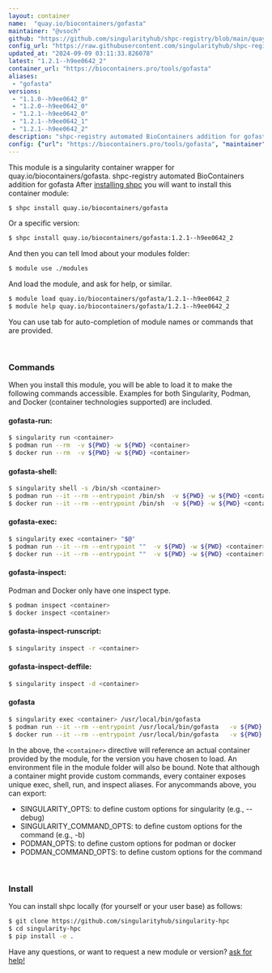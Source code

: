 ```yaml
---
layout: container
name:  "quay.io/biocontainers/gofasta"
maintainer: "@vsoch"
github: "https://github.com/singularityhub/shpc-registry/blob/main/quay.io/biocontainers/gofasta/container.yaml"
config_url: "https://raw.githubusercontent.com/singularityhub/shpc-registry/main/quay.io/biocontainers/gofasta/container.yaml"
updated_at: "2024-09-09 03:11:33.826078"
latest: "1.2.1--h9ee0642_2"
container_url: "https://biocontainers.pro/tools/gofasta"
aliases:
 - "gofasta"
versions:
 - "1.1.0--h9ee0642_0"
 - "1.2.0--h9ee0642_0"
 - "1.2.1--h9ee0642_0"
 - "1.2.1--h9ee0642_1"
 - "1.2.1--h9ee0642_2"
description: "shpc-registry automated BioContainers addition for gofasta"
config: {"url": "https://biocontainers.pro/tools/gofasta", "maintainer": "@vsoch", "description": "shpc-registry automated BioContainers addition for gofasta", "latest": {"1.2.1--h9ee0642_2": "sha256:a13e8fb4358ba28a1cf1a09d9667b17591f62292e0b50a3693d48015c4997ea8"}, "tags": {"1.1.0--h9ee0642_0": "sha256:4806770f97a5054f5be40996e9dc13ba1b2882628869ecbd3152075252720091", "1.2.0--h9ee0642_0": "sha256:8e6ea023c629b5f7b618cc381c4e2b81ed147642b2d59cfe9bdf3c535ac7cf8a", "1.2.1--h9ee0642_0": "sha256:8b6fd4d2030a6cad3fe34a6154a9e0ef13073704882d6381586bb142c4d780ef", "1.2.1--h9ee0642_1": "sha256:ff90997a6c017c2842a445a1c069a46c92655df31898ed5ff7854b26c6d7798d", "1.2.1--h9ee0642_2": "sha256:a13e8fb4358ba28a1cf1a09d9667b17591f62292e0b50a3693d48015c4997ea8"}, "docker": "quay.io/biocontainers/gofasta", "aliases": {"gofasta": "/usr/local/bin/gofasta"}}
---
```


This module is a singularity container wrapper for quay.io/biocontainers/gofasta.
shpc-registry automated BioContainers addition for gofasta
After [installing shpc](#install) you will want to install this container module:


```bash
$ shpc install quay.io/biocontainers/gofasta
```

Or a specific version:

```bash
$ shpc install quay.io/biocontainers/gofasta:1.2.1--h9ee0642_2
```

And then you can tell lmod about your modules folder:

```bash
$ module use ./modules
```

And load the module, and ask for help, or similar.

```bash
$ module load quay.io/biocontainers/gofasta/1.2.1--h9ee0642_2
$ module help quay.io/biocontainers/gofasta/1.2.1--h9ee0642_2
```

You can use tab for auto-completion of module names or commands that are provided.

<br>

### Commands

When you install this module, you will be able to load it to make the following commands accessible.
Examples for both Singularity, Podman, and Docker (container technologies supported) are included.

#### gofasta-run:

```bash
$ singularity run <container>
$ podman run --rm  -v ${PWD} -w ${PWD} <container>
$ docker run --rm  -v ${PWD} -w ${PWD} <container>
```

#### gofasta-shell:

```bash
$ singularity shell -s /bin/sh <container>
$ podman run --it --rm --entrypoint /bin/sh  -v ${PWD} -w ${PWD} <container>
$ docker run --it --rm --entrypoint /bin/sh  -v ${PWD} -w ${PWD} <container>
```

#### gofasta-exec:

```bash
$ singularity exec <container> "$@"
$ podman run --it --rm --entrypoint ""  -v ${PWD} -w ${PWD} <container> "$@"
$ docker run --it --rm --entrypoint ""  -v ${PWD} -w ${PWD} <container> "$@"
```

#### gofasta-inspect:

Podman and Docker only have one inspect type.

```bash
$ podman inspect <container>
$ docker inspect <container>
```

#### gofasta-inspect-runscript:

```bash
$ singularity inspect -r <container>
```

#### gofasta-inspect-deffile:

```bash
$ singularity inspect -d <container>
```


#### gofasta

```bash
$ singularity exec <container> /usr/local/bin/gofasta
$ podman run --it --rm --entrypoint /usr/local/bin/gofasta   -v ${PWD} -w ${PWD} <container> -c " $@"
$ docker run --it --rm --entrypoint /usr/local/bin/gofasta   -v ${PWD} -w ${PWD} <container> -c " $@"
```



In the above, the `<container>` directive will reference an actual container provided
by the module, for the version you have chosen to load. An environment file in the
module folder will also be bound. Note that although a container
might provide custom commands, every container exposes unique exec, shell, run, and
inspect aliases. For anycommands above, you can export:

 - SINGULARITY_OPTS: to define custom options for singularity (e.g., --debug)
 - SINGULARITY_COMMAND_OPTS: to define custom options for the command (e.g., -b)
 - PODMAN_OPTS: to define custom options for podman or docker
 - PODMAN_COMMAND_OPTS: to define custom options for the command

<br>

### Install

You can install shpc locally (for yourself or your user base) as follows:

```bash
$ git clone https://github.com/singularityhub/singularity-hpc
$ cd singularity-hpc
$ pip install -e .
```

Have any questions, or want to request a new module or version? [ask for help!](https://github.com/singularityhub/singularity-hpc/issues)